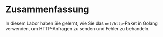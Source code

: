 # Zusammenfassung

In diesem Labor haben Sie gelernt, wie Sie das `net/http`-Paket in Golang verwenden, um HTTP-Anfragen zu senden und Fehler zu behandeln.

